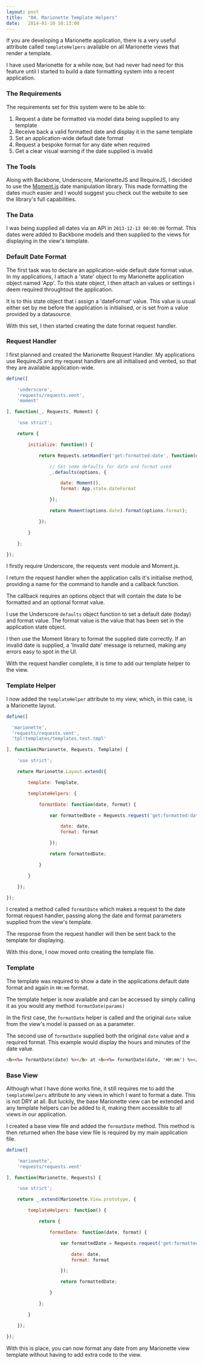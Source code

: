 ```yaml
---
layout: post
title:  "04. Marionette Template Helpers"
date:   2014-01-10 10:13:00
---
```


If you are developing a Marionette application, there is a very useful attribute called ```templateHelpers``` available on all Marionette views that render a template.

I have used Marionette for a while now, but had never had need for this feature until I started to build a date formatting system into a recent application.

### The Requirements

The requirements set for this system were to be able to:

1. Request a date be formatted via model data being supplied to any template
2. Receive back a valid formatted date and display it in the same template
3. Set an application-wide default date format
4. Request a bespoke format for any date when required
5. Get a clear visual warning if the date supplied is invalid

### The Tools

Along with Backbone, Underscore, MarionetteJS and RequireJS, I decided to use the [Moment.js](http://momentjs.com) date manipulation library. This made formatting the dates much easier and I would suggest you check out the website to see the library's full capabilities.

### The Data

I was being supplied all dates via an API in ```2013-12-13 00:00:00``` format. This dates were added to Backbone models and then supplied to the views for displaying in the view's template.

### Default Date Format

The first task was to declare an application-wide default date format value. In my applications, I attach a 'state' object to my Marionette application object named 'App'. To this state object, I then attach an values or settings i deem required throughtout the application.

It is to this state object that i assign a 'dateFormat' value. This value is usual either set by me before the application is initialised, or is set from a value provided by a datasource.

With this set, I then started creating the date format request handler.

### Request Handler

I first planned and created the Marionette Request Handler. My applications use RequireJS and my request handlers are all initialised and vented, so that they are available application-wide.

```js
define([

	'underscore',
	'requests/requests.vent',
	'moment'

], function(_, Requests, Moment) {

	'use strict';

	return {

		initialize: function() {

			return Requests.setHandler('get:formatted:date', function(options) {

				// Set some defaults for date and format used
				_.defaults(options, {

					date: Moment(),
					format: App.state.dateFormat

				});

				return Moment(options.date).format(options.format);

			});

		}

	};

});
```

I firstly require Underscore, the requests vent module and Moment.js.

I return the request handler when the application calls it's initialise method, providing a name for the command to handle and a callback function.

The callback requires an options object that will contain the date to be formatted and an optional format value.

I use the Underscore ```defaults``` object function to set a default date (today) and format value. The format value is the value that has been set in the application state object.

I then use the Moment library to format the supplied date correctly. If an invalid date is supplied, a 'Invalid date' message is returned, making any errors easy to spot in the UI.

With the request handler complete, it is time to add our template helper to the view.

### Template Helper

I now added the ```templateHelper``` attribute to my view, which, in this case, is a Marionette layout.

```js
define([

  'marionette',
  'requests/requests.vent',
  'tpl!templates/templates.test.tmpl'

], function(Marionette, Requests, Template) {

	'use strict';

	return Marionette.Layout.extend({

		template: Template,

		templateHelpers: {

			formatDate: function(date, format) {

				var formattedDate = Requests.request('get:formatted:date', {

					date: date,
					format: format

				});

				return formattedDate;

			}

		}

	});

});
```

I created a method called ```formatDate``` which makes a request to the date format request handler, passing along the date and format parameters supplied from the view's template.

The response from the request handler will then be sent back to the template for displaying.

With this done, I now moved onto creating the template file.

### Template

The template was required to show a date in the applications default date format and again in ```HH:mm``` format.

The template helper is now available and can be accessed by simply calling it as you would any method ```formatDate(params)```

In the first case, the ```formatDate``` helper is called and the original ```date``` value from the view's model is passed on as a parameter.

The second use of ```formatDate``` supplied both the original ```date``` value and a required format. This example would display the hours and minutes of the date value.

```html
<b><%= formatDate(date) %></b> at <b><%= formatDate(date, 'HH:mm') %></b>
```

### Base View

Although what I have done works fine, it still requires me to add the ```templateHelpers``` attribute to any views in which I want to format a date. This is not DRY at all. But luckily, the base Marionette view can be extended and any template helpers can be added to it, making them accessible to all views in our application.

I created a base view file and added the ```formatDate``` method. This method is then returned when the base view file is required by my main application file.

```js
define([

	'marionette',
	'requests/requests.vent'

], function(Marionette, Requests) {

	'use strict';

	return _.extend(Marionette.View.prototype, {

		templateHelpers: function() {

			return {

				formatDate: function(date, format) {

					var formattedDate = Requests.request('get:formatted:date', {

						date: date,
						format: format

					});

					return formattedDate;

				}

			};

		}

	});

});
```

With this is place, you can now format any date from any Marionette view template without having to add extra code to the view.